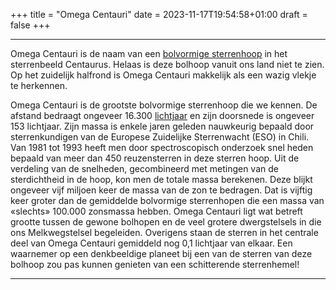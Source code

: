+++
title = "Omega Centauri"
date = 2023-11-17T19:54:58+01:00
draft = false
+++

---
Omega Centauri is de naam van een [bolvormige sterrenhoop](/encyclopedie/bolvormig) in het sterrenbeeld Centaurus. Helaas
is deze bolhoop vanuit ons land niet te zien. Op het zuidelijk halfrond
is Omega Centauri makkelijk als een wazig vlekje te herkennen.

Omega Centauri is de grootste bolvormige sterrenhoop die we kennen. De
afstand bedraagt ongeveer 16.300 [lichtjaar](/encyclopedie/lichtjaar) en
zijn doorsnede is ongeveer 153 lichtjaar. Zijn massa is enkele jaren
geleden nauwkeurig bepaald door sterrenkundigen van de Europese
Zuidelijke Sterrenwacht (ESO) in Chili. Van 1981 tot 1993 heeft men door
spectroscopisch onderzoek snel heden bepaald van meer dan 450
reuzensterren in deze sterren hoop. Uit de verdeling van de snelheden,
gecombineerd met metingen van de sterdichtheid in de hoop, kon men de
totale massa berekenen. Deze blijkt ongeveer vijf miljoen keer de massa
van de zon te bedragen. Dat is vijftig keer groter dan de gemiddelde
bolvormige sterrenhopen die een massa van «slechts» 100.000 zonsmassa
hebben. Omega Centauri ligt wat betreft grootte tussen de gewone
bolhopen en de veel grotere dwergstelsels in die ons Melkwegstelsel
begeleiden. Overigens staan de sterren in het centrale deel van Omega
Centauri gemiddeld nog 0,1 lichtjaar van elkaar. Een waarnemer op een
denkbeeldige planeet bij een van de sterren van deze bolhoop zou pas
kunnen genieten van een schitterende sterrenhemel!

---
